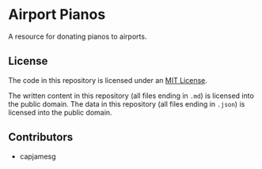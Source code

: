 # Airport Pianos

A resource for donating pianos to airports.

## License

The code in this repository is licensed under an [MIT License](LICENSE).

The written content in this repository (all files ending in `.md`) is licensed into the public domain. The data in this repository (all files ending in `.json`) is licensed into the public domain.

## Contributors

- capjamesg